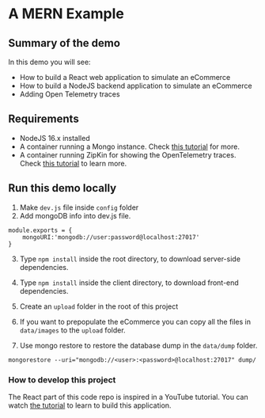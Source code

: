#  A MERN Example

## Summary of the demo

In this demo you will see:

- How to build a React web application to simulate an eCommerce
- How to build a NodeJS backend application to simulate an eCommerce
- Adding Open Telemetry traces

## Requirements

- NodeJS 16.x installed
- A container running a Mongo instance. Check [this tutorial](https://luturol.github.io/docker/mongodb/Using-MongoDB-with-Docker) for more.
- A container running ZipKin for showing the OpenTelemetry traces. Check [this tutorial](https://blog.shalvah.me/posts/a-practical-tracing-journey-with-opentelemetry-on-node-js) to learn more.

## Run this demo locally

1. Make `dev.js` file inside `config` folder
2. Add mongoDB info into dev.js file.

```
module.exports = {
    mongoURI:'mongodb://user:password@localhost:27017'
}
```

3. Type `npm install` inside the root directory, to download server-side dependencies.

4. Type `npm install` inside the client directory, to download front-end dependencies.

5. Create an `upload` folder in the root of this project
6. If you want to prepopulate the eCommerce you can copy all the files in `data/images` to the `upload` folder.
7. Use mongo restore to restore the database dump in the `data/dump` folder.

```
mongorestore --uri="mongodb://<user>:<password>@localhost:27017" dump/
```

### How to develop this project

The React part of this code repo is inspired in a YouTube tutorial.
You can watch [the tutorial](https://www.youtube.com/watch?v=zaWtIkJgah4&t=5569s) to learn to build this application.
